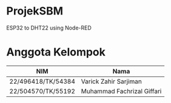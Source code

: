 # ProjekSBM
ESP32 to DHT22 using Node-RED

# Anggota Kelompok
| NIM                    | Nama                                  |
|------------------------|---------------------------------------|
| 22/496418/TK/54384     | Varick Zahir Sarjiman                 | 
| 22/504570/TK/55192     | Muhammad Fachrizal Giffari            |
